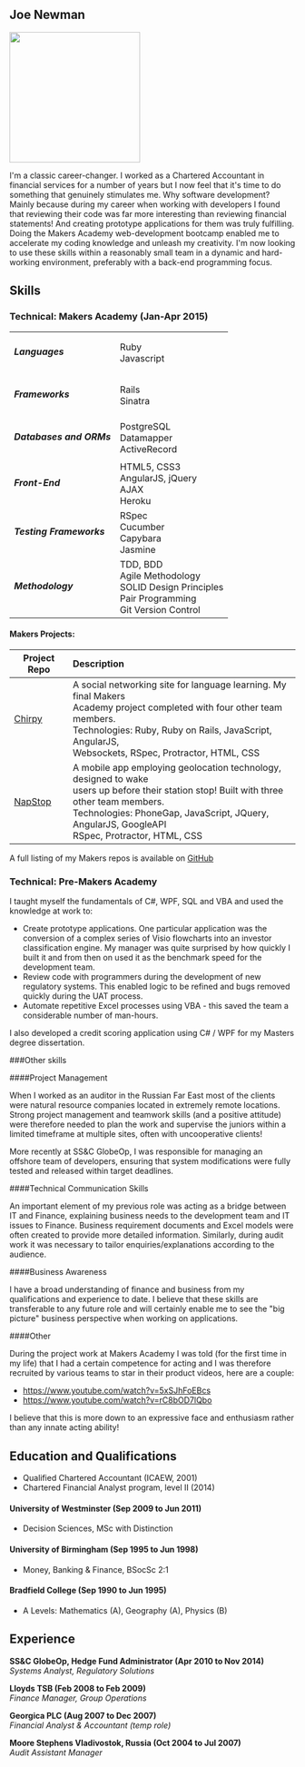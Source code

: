 ## Joe Newman

<img height="230" src="https://avatars1.githubusercontent.com/u/10389057?v=3&amp;s=460" width="230">

I'm a classic career-changer. I worked as a Chartered Accountant in financial services for a number of years but I now feel that it's time to do something that genuinely stimulates me. Why software development? Mainly because during my career when working with developers I found that reviewing their code was far more interesting than reviewing financial statements! And creating prototype applications for them was truly fulfilling. Doing the Makers Academy web-development bootcamp enabled me to accelerate my coding knowledge and unleash my creativity. I'm now looking to use these skills within a reasonably small team in a dynamic and hard-working environment, preferably with a back-end programming focus.

## Skills

### Technical: Makers Academy (Jan-Apr 2015)

<table>
  <tbody>
   <tr>
    <td><h5>Languages</h5></td>
    <td>Ruby<br>Javascript</td>
  </tr>
  <tr>
    <td><h5>Frameworks</h5></td>
    <td>Rails<br>Sinatra</td>
  </tr>
  <tr>
    <td><h5>Databases and ORMs</h5></td>
    <td>PostgreSQL<br>Datamapper<br>ActiveRecord</td>
  </tr>
  <tr>
    <td><h5>Front-End</h5></td>
    <td>HTML5, CSS3<br>AngularJS, jQuery<br>AJAX<br>Heroku</td>
  </tr>
  <tr>
    <td><h5>Testing Frameworks</h5></td>
    <td>RSpec<br>Cucumber<br>Capybara<br>Jasmine</td>
  </tr>
  <tr>
    <td><h5>Methodology</h5></td>
    <td>TDD, BDD<br>Agile Methodology<br>SOLID Design Principles<br>Pair Programming<br>Git Version Control</td>
  </tr>
</tbody>
</table>

#### Makers Projects:

Project Repo | Description
-------------|:------------
[Chirpy](https://github.com/jjnewman/languageapp-chirpy)| A social networking site for language learning. My final Makers <br>Academy project completed with four other team members.<br>Technologies: Ruby, Ruby on Rails, JavaScript, AngularJS, <br>Websockets, RSpec, Protractor, HTML, CSS
[NapStop](https://github.com/jjnewman/NapStop) | A mobile app employing geolocation technology, designed to wake  <br>users up before their station stop! Built with three other team members.<br>Technologies: PhoneGap, JavaScript, JQuery, AngularJS, GoogleAPI <br>RSpec, Protractor, HTML, CSS

A full listing of my Makers repos is available on [GitHub](https://github.com/jjnewman?tab=repositories)


### Technical: Pre-Makers Academy

I taught myself the fundamentals of C#, WPF, SQL and VBA and used the knowledge at work to:
- Create prototype applications. One particular application was the conversion of a complex series of Visio flowcharts into an investor classification engine. My manager was quite surprised by how quickly I built it and from then on used it as the benchmark speed for the development team.
- Review code with programmers during the development of new regulatory systems. This enabled logic to be refined and bugs removed quickly during the UAT process.
- Automate repetitive Excel processes using VBA - this saved the team a considerable number of man-hours.

I also developed a credit scoring application using C# / WPF for my Masters degree dissertation.

###Other skills

####Project Management

When I worked as an auditor in the Russian Far East most of the clients were natural resource companies located in extremely remote locations. Strong project management and teamwork skills (and a positive attitude) were therefore needed to plan the work and supervise the juniors within a limited timeframe at multiple sites, often with uncooperative clients!

More recently at SS&C GlobeOp, I was responsible for managing an offshore team of developers, ensuring that system modifications were fully tested and released within target deadlines.

####Technical Communication Skills

An important element of my previous role was acting as a bridge between IT and Finance, explaining business needs to the development team and IT issues to Finance. Business requirement documents and Excel models were often created to provide more detailed information. 
Similarly, during audit work it was necessary to tailor enquiries/explanations according to the audience.

####Business Awareness

I have a broad understanding of finance and business from my qualifications and experience to date. I believe that these skills are transferable to any future role and will certainly enable me to see the "big picture" business perspective when working on applications.

####Other

During the project work at Makers Academy I was told (for the first time in my life) that I had a certain competence for acting and I was therefore recruited by various teams to star in their product videos, here are a couple:
- https://www.youtube.com/watch?v=5xSJhFoEBcs
- https://www.youtube.com/watch?v=rC8bOD7lQbo

I believe that this is more down to an expressive face and enthusiasm rather than any innate acting ability!


## Education and Qualifications

- Qualified Chartered Accountant (ICAEW, 2001)
- Chartered Financial Analyst program, level II (2014)

#### University of Westminster (Sep 2009 to Jun 2011)
- Decision Sciences, MSc with Distinction

#### University of Birmingham (Sep 1995 to Jun 1998)
- Money, Banking & Finance, BSocSc 2:1

#### Bradfield College (Sep 1990 to Jun 1995)
- A Levels: Mathematics (A), Geography (A), Physics (B)

## Experience

**SS&C GlobeOp, Hedge Fund Administrator (Apr 2010 to Nov 2014)**  
*Systems Analyst, Regulatory Solutions*

**Lloyds TSB (Feb 2008 to Feb 2009)**  
*Finance Manager, Group Operations*

**Georgica PLC (Aug 2007 to Dec 2007)**  
*Financial Analyst & Accountant (temp role)*

**Moore Stephens Vladivostok, Russia (Oct 2004 to Jul 2007)**  
*Audit Assistant Manager*
